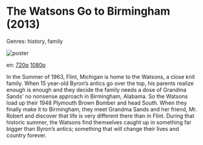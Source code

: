 # The Watsons Go to Birmingham (2013)

Genres: history, family

![poster](http://image.tmdb.org/t/p/w500/wP2vmxEG8PXB68EUEksmWY8iOMc.jpg)

en:
  [720p](magnet:?xt=urn:btih:6BB7C365D5B2DF7BA4BDA9B7A436FCCB9BE2B133&tr=udp://glotorrents.pw:6969/announce&tr=udp://tracker.opentrackr.org:1337/announce&tr=udp://torrent.gresille.org:80/announce&tr=udp://tracker.openbittorrent.com:80&tr=udp://tracker.coppersurfer.tk:6969&tr=udp://tracker.leechers-paradise.org:6969&tr=udp://p4p.arenabg.ch:1337&tr=udp://tracker.internetwarriors.net:1337)
  [1080p](magnet:?xt=urn:btih:120539221dde431434a7ddc459a0bf4a7a598c5d&dn=The+Watsons+Go+to+Birmingham+%282013%29+1080p+BrRip+x264+-+YIFY&tr=udp%3A%2F%2Ftracker.openbittorrent.com%3A80%2Fannounce&tr=udp%3A%2F%2Fglotorrents.pw%3A6969%2Fannounce&tr=udp%3A%2F%2Ftracker.openbittorrent.com%3A80%2Fannounce&tr=udp%3A%2F%2Ftracker.opentrackr.org%3A1337%2Fannounce&tr=udp%3A%2F%2Fzer0day.to%3A1337%2Fannounce&tr=udp%3A%2F%2Ftracker.coppersurfer.tk%3A6969%2Fannounce)
  


In the Summer of 1963, Flint, Michigan is home to the Watsons, a close knit family. When 15 year-old Byron’s antics go over the top, his parents realize enough is enough and they decide the family needs a dose of Grandma Sands' no nonsense approach in Birmingham, Alabama.  So the Watsons load up their 1948 Plymouth Brown Bomber and head South. When they finally make it to Birmingham, they meet Grandma Sands and her friend, Mr. Robert and discover that life is very different there than in Flint. During that historic summer, the Watsons find themselves caught up in something far bigger than Byron’s antics; something that will change their lives and country forever.